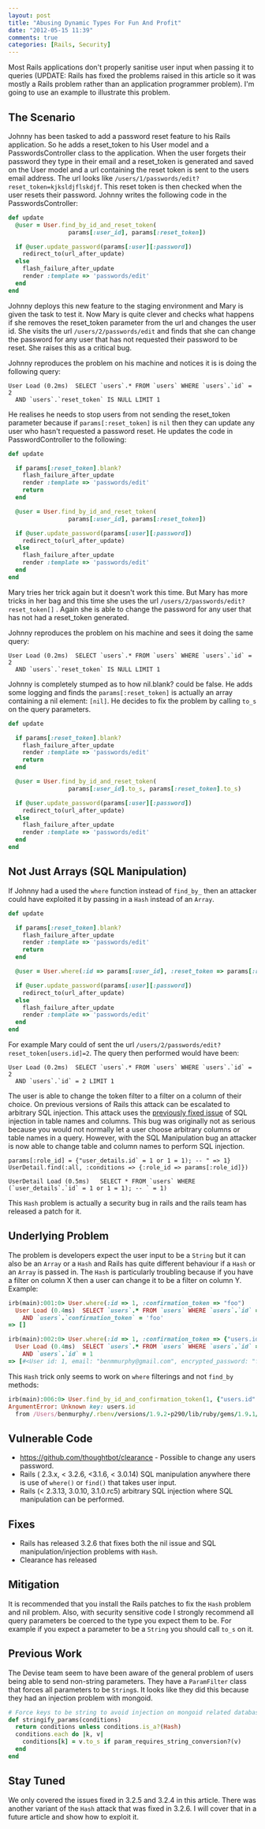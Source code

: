 ```yaml
---
layout: post
title: "Abusing Dynamic Types For Fun And Profit"
date: "2012-05-15 11:39"
comments: true
categories: [Rails, Security]
---
```


Most Rails applications don't properly sanitise user input when passing it to queries (UPDATE: Rails has fixed the problems raised in this article so it was mostly a Rails problem rather than an application programmer problem). I'm going to use an example to illustrate this problem.

The Scenario
------------

Johnny has been tasked to add a password reset feature to his Rails application. So he adds a reset_token to his User model and a PasswordsController class to the application. When the user forgets their password they type in their email and a reset_token is generated and saved on the User model and a url containing the reset token is sent to the users email address. The url looks like `/users/1/passwords/edit?reset_token=kjksldjflskdjf`. This reset token is then checked when the user resets their password. Johnny writes the following code in the PasswordsController:

``` ruby  
def update
  @user = User.find_by_id_and_reset_token(
                 params[:user_id], params[:reset_token])

  if @user.update_password(params[:user][:password])
    redirect_to(url_after_update)
  else
    flash_failure_after_update
    render :template => 'passwords/edit'
  end
end
```

Johnny deploys this new feature to the staging environment and Mary is given the task to test it. Now Mary is quite clever and checks what happens if she removes the reset_token parameter from the url and changes the user id. She visits the url `/users/2/passwords/edit` and finds that she can change the password for any user that has not requested their password to be reset. She raises this as a critical bug.

Johnny reproduces the problem on his machine and notices it is is doing the following query:

```
User Load (0.2ms)  SELECT `users`.* FROM `users` WHERE `users`.`id` = 2 
  AND `users`.`reset_token` IS NULL LIMIT 1
```

He realises he needs to stop users from not sending the reset_token parameter because if `params[:reset_token]` is `nil` then they can update any user who hasn't requested a password reset. He updates the code in PasswordController to the following:

``` ruby 
def update

  if params[:reset_token].blank?
    flash_failure_after_update
    render :template => 'passwords/edit'
    return
  end

  @user = User.find_by_id_and_reset_token(
                 params[:user_id], params[:reset_token])

  if @user.update_password(params[:user][:password])
    redirect_to(url_after_update)
  else
    flash_failure_after_update
    render :template => 'passwords/edit'
  end
end
```

Mary tries her trick again but it doesn't work this time. But Mary has more tricks in her bag and this time she uses the url `/users/2/passwords/edit?reset_token[]` . Again she is able to change the password for any user that has not had a reset_token generated. 

Johnny reproduces the problem on his machine and sees it doing the same query:

```
User Load (0.2ms)  SELECT `users`.* FROM `users` WHERE `users`.`id` = 2 
  AND `users`.`reset_token` IS NULL LIMIT 1
```

Johnny is completely stumped as to how nil.blank? could be false. He adds some logging and finds the `params[:reset_token]` is actually an array containing a nil element: `[nil]`. He decides to fix the problem by calling `to_s` on the query parameters.

``` ruby 
def update

  if params[:reset_token].blank?
    flash_failure_after_update
    render :template => 'passwords/edit'
    return
  end

  @user = User.find_by_id_and_reset_token(
                 params[:user_id].to_s, params[:reset_token].to_s)

  if @user.update_password(params[:user][:password])
    redirect_to(url_after_update)
  else
    flash_failure_after_update
    render :template => 'passwords/edit'
  end
end
```

Not Just Arrays (SQL Manipulation)
----------------------------------

If Johnny had a used the `where` function instead of `find_by_` then an attacker could have exploited it by passing in a `Hash` instead of an `Array`. 

``` ruby
def update

  if params[:reset_token].blank?
    flash_failure_after_update
    render :template => 'passwords/edit'
    return
  end

  @user = User.where(:id => params[:user_id], :reset_token => params[:reset_token]).limit(1).first

  if @user.update_password(params[:user][:password])
    redirect_to(url_after_update)
  else
    flash_failure_after_update
    render :template => 'passwords/edit'
  end
end
```

For example Mary could of sent the url `/users/2/passwords/edit?reset_token[users.id]=2`. The query then performed would have been:

```
User Load (0.2ms)  SELECT `users`.* FROM `users` WHERE `users`.`id` = 2 
  AND `users`.`id` = 2 LIMIT 1
```

The user is able to change the token filter to a filter on a column of their choice. On previous versions of Rails this attack can be escalated
to arbitrary SQL injection. This attack uses the [previously fixed issue](https://groups.google.com/group/rubyonrails-security/browse_thread/thread/6a1e473744bc389b) of SQL injection in table names and columns. This bug was originally not
as serious because you would not normally let a user choose arbitrary columns or table names in a query. However, with the SQL Manipulation bug an
attacker is now able to change table and column names to perform SQL injection.

```
params[:role_id] = {"user_details.id` = 1 or 1 = 1); -- " => 1}
UserDetail.find(:all, :conditions => {:role_id => params[:role_id]})

UserDetail Load (0.5ms)   SELECT * FROM `users` WHERE
(`user_details`.`id` = 1 or 1 = 1); -- ` = 1)
```

This `Hash` problem is actually a security bug in rails and the rails team has released a patch for it. 

Underlying Problem
------------------

The problem is developers expect the user input to be a `String` but it can also be an `Array` or a `Hash` and Rails has quite different behaviour if a `Hash` or an `Array` is passed in. The `Hash` is particularly troubling because if you have a filter on column X then a user can change it to be a filter on column Y. Example:

``` ruby
irb(main):001:0> User.where(:id => 1, :confirmation_token => "foo")
  User Load (0.4ms)  SELECT `users`.* FROM `users` WHERE `users`.`id` = 1 
    AND `users`.`confirmation_token` = 'foo'
=> []
```

```ruby
irb(main):002:0> User.where(:id => 1, :confirmation_token => {"users.id" => "1"})
  User Load (0.4ms)  SELECT `users`.* FROM `users` WHERE `users`.`id` = 1 
    AND `users`.`id` = 1
=> [#<User id: 1, email: "benmmurphy@gmail.com", encrypted_password: "f1fcf94f12b17a447e1c4a98ba2bae934aacabb7", salt: "abcb87e3031102d110cf87734d39d8a1e6d8c03e", confirmation_token: nil, remember_token: "975dc5fb3524a90f1a6aff4c1a111d2cd8bfcc50", created_at: "2012-05-15 08:28:01", updated_at: "2012-05-15 08:28:01">]
```

This `Hash` trick only seems to work on `where` filterings and not `find_by` methods:

```ruby
irb(main):006:0> User.find_by_id_and_confirmation_token(1, {"users.id" => "1"})
ArgumentError: Unknown key: users.id
  from /Users/benmurphy/.rbenv/versions/1.9.2-p290/lib/ruby/gems/1.9.1/gems/activesupport-3.2.2/lib/active_support/core_ext/hash/keys.rb:44:in `block in assert_valid_keys'
```

Vulnerable Code
---------------

* https://github.com/thoughtbot/clearance - Possible to change any users password.
* Rails ( 2.3.x, < 3.2.6, <3.1.6, < 3.0.14) SQL manipulation anywhere there is use of `where()` or `find()` that takes user input. 
* Rails (< 2.3.13, 3.0.10, 3.1.0.rc5) arbitrary SQL injection where SQL manipulation can be performed.

Fixes
-----
* Rails has released 3.2.6 that fixes both the nil issue and SQL manipulation/injection problems with `Hash`.
* Clearance has released 

Mitigation
----------

It is recommended that you install the Rails patches to fix the `Hash` problem and nil problem. Also, with security sensitive code I strongly recommend all query
parameters be coerced to the type you expect them to be. For example if you expect a parameter to be a `String` you should call `to_s` on it.

Previous Work
-------------

The Devise team seem to have been aware of the general problem of users being able to send non-string parameters. They have a `ParamFilter` 
class that forces all parameters to be `String`s. It looks like they did this because they had an injection problem with mongoid.

```ruby ParamFilter https://github.com/plataformatec/devise/blob/master/lib/devise/param_filter.rb#L26
# Force keys to be string to avoid injection on mongoid related database.
def stringify_params(conditions)
  return conditions unless conditions.is_a?(Hash)
  conditions.each do |k, v|
    conditions[k] = v.to_s if param_requires_string_conversion?(v)
  end
end
```

Stay Tuned
----------

We only covered the issues fixed in 3.2.5 and 3.2.4 in this article. There was another variant of the `Hash` attack that was fixed in 3.2.6. I will cover 
that in a future article and show how to exploit it.
